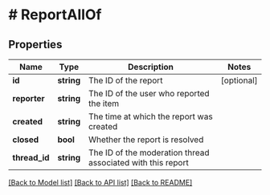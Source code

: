 # # ReportAllOf

## Properties

Name | Type | Description | Notes
------------ | ------------- | ------------- | -------------
**id** | **string** | The ID of the report | [optional]
**reporter** | **string** | The ID of the user who reported the item |
**created** | **string** | The time at which the report was created |
**closed** | **bool** | Whether the report is resolved |
**thread_id** | **string** | The ID of the moderation thread associated with this report |

[[Back to Model list]](../../README.md#models) [[Back to API list]](../../README.md#endpoints) [[Back to README]](../../README.md)
